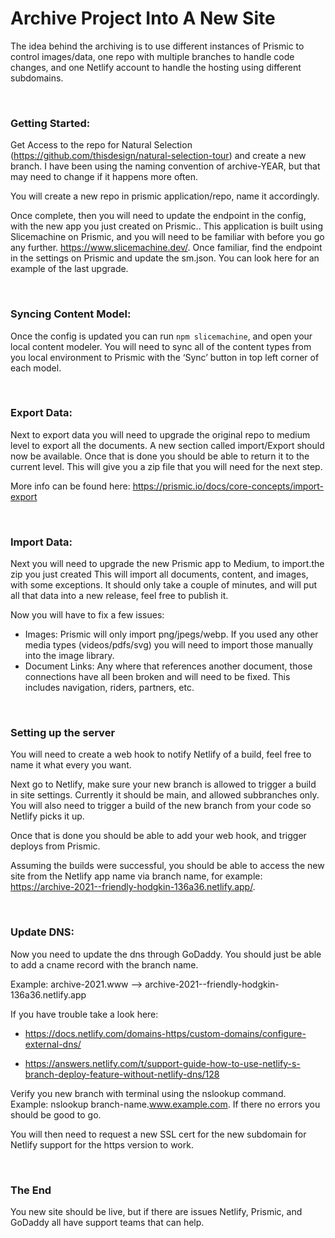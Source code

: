 # Archive Project Into A New Site

The idea behind the archiving is to use different instances of Prismic to control images/data, one repo with multiple branches to handle code changes, and one Netlify account to handle the hosting using different subdomains.

<br />

### Getting Started:

Get Access to the repo for Natural Selection (https://github.com/thisdesign/natural-selection-tour) and create a new branch.  I have been using the naming convention of archive-YEAR, but that may need to change if it happens more often.

You will create a new repo in prismic application/repo, name it accordingly.

Once complete, then you will need to update the endpoint in the config, with the new app you just created on Prismic..  This application is built using Slicemachine on Prismic, and you will need to be familiar with before you go any further.  https://www.slicemachine.dev/. Once familiar, find the endpoint in the settings on Prismic and update the sm.json.  You can look here for an example of the last upgrade.

<br />

### Syncing Content Model:

Once the config is updated you can run `npm slicemachine`, and open your local content modeler.  You will need to sync all of the content types from you local environment to Prismic with the ‘Sync’ button in top left corner of each model.

<br />

### Export Data:

Next to export data you will need to upgrade the original repo to medium level to export all the documents.  A new section called import/Export should now be available.  Once that is done you should be able to return it to the current level.  This will give you a zip file that you will need for the next step.

More info can be found here: https://prismic.io/docs/core-concepts/import-export

<br />

### Import Data:

Next you will need to upgrade the new Prismic app to Medium, to import.the zip you just created  This will import all documents, content, and images, with some exceptions. It should only take a couple of minutes, and will put all that data into a new release, feel free to publish it.  

Now you will have to fix a few issues:  
 - Images: Prismic will only import png/jpegs/webp.  If you used any other media types (videos/pdfs/svg) you will need to import those manually into the image library.
 - Document Links: Any where that references another document, those connections have all been broken and will need to be fixed.  This includes navigation, riders, partners, etc.

 <br />

### Setting up the server

You will need to create a web hook to notify Netlify of a build, feel free to name it what every you want.

Next go to Netlify, make sure your new branch is allowed to trigger a build in site settings. Currently it should be main, and allowed subbranches only.  You will also need to trigger a build of the new branch from your code so Netlify picks it up.

Once that is done you should be able to add your web hook, and trigger deploys from Prismic.

Assuming the builds were successful, you should be able to access the new site from the Netlify app name via branch name, for example: https://archive-2021--friendly-hodgkin-136a36.netlify.app/.

<br />

### Update DNS:

Now you need to update the dns through GoDaddy.  You should just be able to add a cname record with the branch name.

Example: archive-2021.www —> archive-2021--friendly-hodgkin-136a36.netlify.app

If you have trouble take a look here:
 - https://docs.netlify.com/domains-https/custom-domains/configure-external-dns/

 - https://answers.netlify.com/t/support-guide-how-to-use-netlify-s-branch-deploy-feature-without-netlify-dns/128

Verify you new branch with terminal using the nslookup command.  Example: nslookup branch-name.www.example.com.  If there no errors you should be good to go.  

You will then need to request a new SSL cert for the new subdomain for Netlify support for the https version to work.

<br />

### The End

You new site should be live, but if there are issues Netlify, Prismic, and GoDaddy all have support teams that can help.